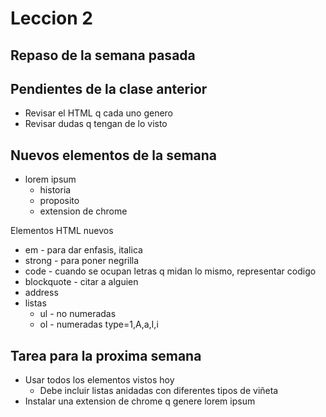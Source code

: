 
# Leccion 2

## Repaso de la semana pasada

## Pendientes de la clase anterior
- Revisar el HTML q cada uno genero
- Revisar dudas q tengan de lo visto

## Nuevos elementos de la semana
- lorem ipsum
  - historia
  - proposito
  - extension de chrome

Elementos HTML nuevos
- em - para dar enfasis, italica
- strong - para poner negrilla
- code - cuando se ocupan letras q midan lo mismo, representar codigo
- blockquote - citar a alguien
- address
- listas
  - ul - no numeradas
  - ol - numeradas
     type=1,A,a,I,i

## Tarea para la proxima semana
- Usar todos los elementos vistos hoy
  - Debe incluir listas anidadas con diferentes tipos de viñeta
- Instalar una extension de chrome q genere lorem ipsum

